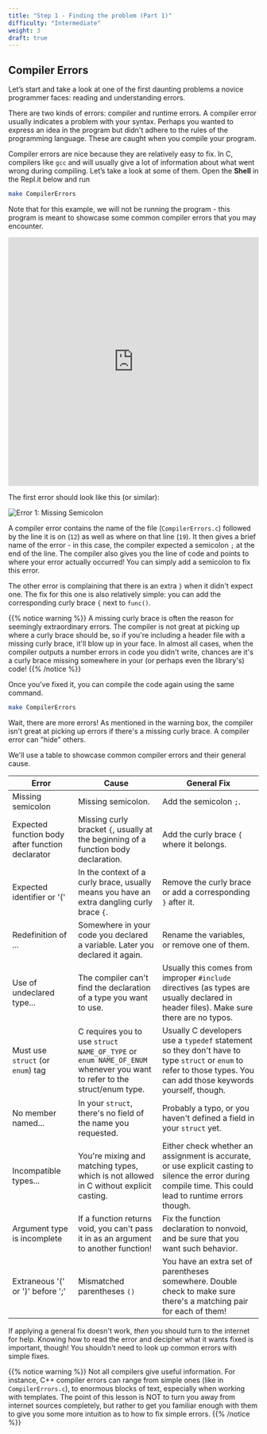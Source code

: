 ```yaml
---
title: "Step 1 - Finding the problem (Part 1)"
difficulty: "Intermediate"
weight: 3
draft: true
---
```


## Compiler Errors

Let’s start and take a look at one of the first daunting problems a novice programmer faces: reading and understanding errors.

There are two kinds of errors: compiler and runtime errors. A compiler error usually indicates a problem with your syntax. Perhaps you wanted to express an idea in the program but didn't adhere to the rules of the programming language. These are caught when you compile your program.

Compiler errors are nice because they are relatively easy to fix. In C, compilers like `gcc` and will usually give a lot of information about what went wrong during compiling. Let’s take a look at some of them. Open the **Shell** in the Repl.it below and run 

```bash
make CompilerErrors
```

Note that for this example, we will not be running the program - this program is meant to showcase some common compiler errors that you may encounter.

<iframe height="500px" width="100%" src="https://replit.com/@nuevofoundation/Debugging-Samples-C#CompilerErrors.c" scrolling="no" frameborder="no" allowtransparency="true" allowfullscreen="true" sandbox="allow-forms allow-pointer-lock allow-popups allow-same-origin allow-scripts allow-modals"></iframe>

The first error should look like this (or similar):

![Error 1: Missing Semicolon](../resources/w2-01.png)

A compiler error contains the name of the file (`CompilerErrors.c`) followed by the line it is on (`12`) as well as where on that line (`19`). It then gives a brief name of the error - in this case, the compiler expected a semicolon `;` at the end of the line. The compiler also gives you the line of code and points to where your error actually occurred! You can simply add a semicolon to fix this error.

The other error is complaining that there is an extra `}` when it didn't expect one. The fix for this one is also relatively simple: you can add the corresponding curly brace `{` next to `func()`.

{{% notice warning %}}
A missing curly brace is often the reason for seemingly extraordinary errors. The compiler is not great at picking up where a curly brace should be, so if you're including a header file with a missing curly brace, it'll blow up in your face. In almost all cases, when the compiler outputs a number errors in code you didn't write, chances are it's a curly brace missing somewhere in your (or perhaps even the library's) code!
{{% /notice %}}

Once you've fixed it, you can compile the code again using the same command.

```bash
make CompilerErrors
```

Wait, there are more errors! As mentioned in the warning box, the compiler isn't great at picking up errors if there's a missing curly brace. A compiler error can "hide" others.

We'll use a table to showcase common compiler errors and their general cause.

| Error | Cause | General Fix |
|---|---|---|
| Missing semicolon | Missing semicolon. | Add the semicolon `;`.|
| Expected function body after function declarator | Missing curly bracket `{`, usually at the beginning of a function body declaration. | Add the curly brace `{` where it belongs. |
| Expected identifier or '('| In the context of a curly brace, usually means you have an extra dangling curly brace `{`. | Remove the curly brace or add a corresponding `}` after it.|
| Redefinition of ... | Somewhere in your code you declared a variable. Later you declared it again. | Rename the variables, or remove one of them. |
| Use of undeclared type... | The compiler can't find the declaration of a type you want to use. | Usually this comes from improper `#include` directives (as types are usually declared in header files). Make sure there are no typos. |
| Must use `struct` (or `enum`) tag | C requires you to use `struct NAME_OF_TYPE` or `enum NAME_OF_ENUM` whenever you want to refer to the struct/enum type. | Usually C developers use a `typedef` statement so they don't have to type `struct` or `enum` to refer to those types. You can add those keywords yourself, though. |
| No member named... | In your `struct`, there's no field of the name you requested. | Probably a typo, or you haven't defined a field in your `struct` yet. |
| Incompatible types... | You're mixing and matching types, which is not allowed in C without explicit casting. | Either check whether an assignment is accurate, or use explicit casting to silence the error during compile time. This could lead to runtime errors though. |
| Argument type is incomplete | If a function returns void, you can't pass it in as an argument to another function! | Fix the function declaration to nonvoid, and be sure that you want such behavior. |
| Extraneous '(' or ')' before ';' | Mismatched parentheses `()` | You have an extra set of parentheses somewhere. Double check to make sure there's a matching pair for each of them! |

If applying a general fix doesn't work, *then* you should turn to the internet for help. Knowing how to read the error and decipher what it wants fixed is important, though! You shouldn't need to look up common errors with simple fixes.

{{% notice warning %}}
Not all compilers give useful information. For instance, C++ compiler errors can range from simple ones (like in `CompilerErrors.c`), to enormous blocks of text, especially when working with templates. The point of this lesson is NOT to turn you away from internet sources completely, but rather to get you familiar enough with them to give you some more intuition as to how to fix simple errors.
{{% /notice %}}